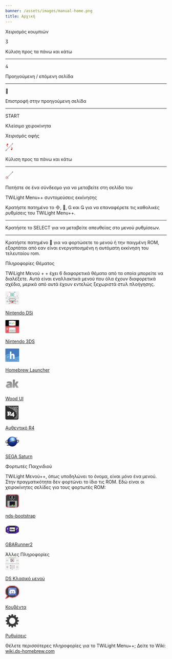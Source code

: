 ```yaml
---
banner: /assets/images/manual-home.png
title: Αρχική
---
```


<div id="button-controls" class="section-title">Χειρισμός κουμπιών</div>
<div class="section-body">
    <div class="button-action-group">
        <p class="button-action button">&#xE07D;</p>
        <p class="button-action-text">Κύλιση προς τα πάνω και κάτω</p>
    </div>
    <hr>
    <div class="button-action-group">
        <p class="button-action button">&#xE07E;</p>
        <p class="button-action-text">Προηγούμενη / επόμενη σελίδα</p>
    </div>
    <hr>
    <div class="button-action-group">
        <p class="button-action button">&#xE001;</p>
        <p class="button-action-text">Επιστροφή στην προηγούμενη σελίδα</p>
    </div>
    <hr>
    <div class="button-action-group">
        <p class="button-action">START</p>
        <p class="button-action-text">Κλείσιμο χειροκίνητα</p>
    </div>
</div>

<div id="touch-controls" class="section-title">Χειρισμός αφής</div>
<div class="section-body">
    <div class="button-action-group">
        <p class="button-action"><img src="/assets/images/up-down.png" alt="Κύλιση πάνω/κάτω στην οθόνη αφής"></p>
        <p class="button-action-text">Κύλιση προς τα πάνω και κάτω</p>
    </div>
    <hr>
    <div class="button-action-group">
        <p class="button-action"><img src="/assets/images/tap.png" alt="Πατήστε την οθόνη αφής"></p>
        <p class="button-action-text">Πατήστε σε ένα σύνδεσμο για να μεταβείτε στη σελίδα του</p>
    </div>
</div>

<div id="twilight-menu-boot-shortcuts" class="section-title">TWiLight Menu++ συντομεύσεις εκκίνησης</div>
<div class="section-body">
    <p>
        Κρατήστε πατημένο το &#xE000;, &#xE001;, &#xE002; και &#xE003; για να επαναφέρετε τις καθολικές ρυθμίσεις του TWiLight Menu++.
    </p>
    <hr>
    <p>
        Κρατήστε το SELECT για να μεταβείτε απευθείας στο μενού ρυθμίσεων.
    </p>
    <hr>
    <p>
        Κρατήστε πατημένο &#xE001; για να φορτώσετε το μενού ή την παιγμένη ROM, εξαρτάται από εαν είναι ενεργοποιημένη η αυτόματη εκκίνηση του τελευταίου rom.
    </p>
</div>

<div id="theme-information" class="section-title">Πληροφορίες Θέματος</div>
<div class="section-body">
    <p class="mb-2">TWiLight Μενού + + έχει 6 διαφορετικά θέματα από τα οποία μπορείτε να διαλέξετε. Αυτά είναι εναλλακτικά μενού που όλα έχουν διαφορετικά σχέδια, μερικά από αυτά έχουν εντελώς ξεχωριστά στυλ πλοήγησης.</p>
    <div class="grid-container-3">
        <div class="grid-item">
            <img src="/assets/images/dsi-icon.png">
            <p>
                <a href="theme1-dsi">Nintendo DSi</a>
            </p>
        </div>
        <div class="grid-item">
            <img src="/assets/images/3ds-icon.png">
            <p>
                <a href="theme2-3ds">Nintendo 3DS</a>
            </p>
        </div>
        <div class="grid-item">
            <img src="/assets/images/hbl-icon.png">
            <p>
                <a href="theme6-hbl">Homebrew Launcher</a>
            </p>
        </div>
        <div class="grid-item">
            <img src="/assets/images/ak-icon.png">
            <p>
                <a href="theme4-acekard">Wood UI</a>
            </p>
        </div>
        <div class="grid-item">
            <img src="/assets/images/r4-icon.png">
            <p>
                <a href="theme3-r4">Αυθεντικό R4</a>
            </p>
        </div>
        <div class="grid-item">
            <img src="/assets/images/saturn-logo.png">
            <p>
                <a href="theme5-saturn">SEGA Saturn</a>
            </p>
        </div>
    </div>
</div>

<div id="game-loaders" class="section-title">Φορτωτές Παιχνιδιού</div>
<div class="section-body">
    <p class="mb-2">TWiLight Μενού++, όπως υποδηλώνει το όνομα, είναι μόνο ένα μενού. Στην πραγματικότητα δεν φορτώνει το ίδιο τις ROM. Εδώ είναι οι χειροκίνητες σελίδες για τους φορτωτές ROM:</p>
    <div class="grid-container-2">
        <div class="grid-item">
            <img src="/assets/images/ndsb-icon.png">
            <p>
                <a href="nds-bootstrap">nds-bootstrap</a>
            </p>
        </div>
        <div class="grid-item">
            <img src="/assets/images/gba-icon.png">
            <p>
                <a href="gbarunner2">GBARunner2</a>
            </p>
        </div>
    </div>
</div>

<div id="other-information" class="section-title">Άλλες Πληροφορίες</div>
<div class="section-body">
    <div class="grid-container-3 mb-2">
        <div class="grid-item">
            <img src="/assets/images/ds-icon.png">
            <p>
                <a href="ds-classic-menu">DS Κλασικό μενού</a>
            </p>
        </div>
        <div class="grid-item">
            <img src="/assets/images/chat-icon.png">
            <p>
                <a href="chat">Κουβέντα</a>
            </p>
        </div>
        <div class="grid-item">
            <img src="/assets/images/settings-icon.png">
            <p>
                <a href="settings">Ρυθμίσεις</a>
            </p>
        </div>
    </div>
    <p>
        Θέλετε περισσότερες πληροφορίες για το TWiLight Menu++; Δείτε το Wiki:<br><a href="https://wiki.ds-homebrew.com">wiki.ds-homebrew.com</a>
    </p>
</div>
